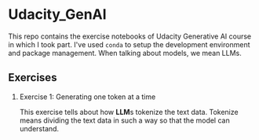 # Udacity_GenAI

This repo contains the exercise notebooks of Udacity Generative AI course in which I took part. I've used `conda` to setup the development environment and package management. When talking about models, we mean LLMs. 

## Exercises

1. Exercise 1: Generating one token at a time

    This exercise tells about how **LLM**s tokenize the text data. Tokenize means dividing the text data in such a way so that the model can understand. 